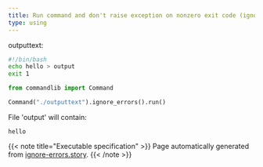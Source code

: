 ```yaml
---
title: Run command and don't raise exception on nonzero exit code (ignore_errors())
type: using
---
```






outputtext:
```bash
#!/bin/bash
echo hello > output
exit 1

```


```python
from commandlib import Command
```






```python
Command("./outputtext").ignore_errors().run()
```






File 'output' will contain:
```
hello
```






{{< note title="Executable specification" >}}
Page automatically generated from <a href="https://github.com/crdoconnor/commandlib/blob/master/hitch/ignore-errors.story">ignore-errors.story</a>.
{{< /note >}}
